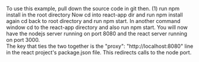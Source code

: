 To use this example, pull down the source code in git then.
(1) run npm install in the root directory
Now cd into react-app dir and run npm install again
cd back to root directory and run npm start.
In another command window cd to the react-app directory and also run npm start.
You will now have the nodejs server running on port 8080 and the react server running on port 3000.  
The key that ties the two together is the   "proxy": "http://localhost:8080" line in the react project's package.json file.  This redirects calls to the node port.
